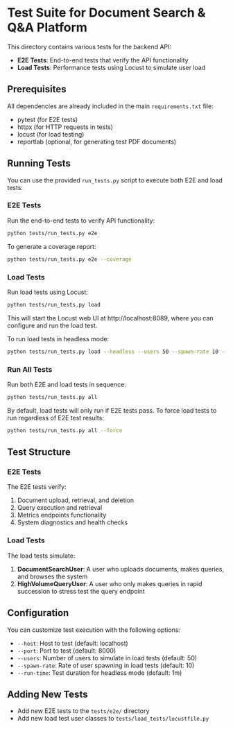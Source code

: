 # Test Suite for Document Search & Q&A Platform

This directory contains various tests for the backend API:

- **E2E Tests**: End-to-end tests that verify the API functionality
- **Load Tests**: Performance tests using Locust to simulate user load

## Prerequisites

All dependencies are already included in the main `requirements.txt` file:

- pytest (for E2E tests)
- httpx (for HTTP requests in tests)
- locust (for load testing)
- reportlab (optional, for generating test PDF documents)

## Running Tests

You can use the provided `run_tests.py` script to execute both E2E and load tests:

### E2E Tests

Run the end-to-end tests to verify API functionality:

```bash
python tests/run_tests.py e2e
```

To generate a coverage report:

```bash
python tests/run_tests.py e2e --coverage
```

### Load Tests

Run load tests using Locust:

```bash
python tests/run_tests.py load
```

This will start the Locust web UI at http://localhost:8089, where you can configure and run the load test.

To run load tests in headless mode:

```bash
python tests/run_tests.py load --headless --users 50 --spawn-rate 10 --run-time 1m
```

### Run All Tests

Run both E2E and load tests in sequence:

```bash
python tests/run_tests.py all
```

By default, load tests will only run if E2E tests pass. To force load tests to run regardless of E2E test results:

```bash
python tests/run_tests.py all --force
```

## Test Structure

### E2E Tests

The E2E tests verify:

1. Document upload, retrieval, and deletion
2. Query execution and retrieval
3. Metrics endpoints functionality
4. System diagnostics and health checks

### Load Tests

The load tests simulate:

1. **DocumentSearchUser**: A user who uploads documents, makes queries, and browses the system
2. **HighVolumeQueryUser**: A user who only makes queries in rapid succession to stress test the query endpoint

## Configuration

You can customize test execution with the following options:

- `--host`: Host to test (default: localhost)
- `--port`: Port to test (default: 8000)
- `--users`: Number of users to simulate in load tests (default: 50)
- `--spawn-rate`: Rate of user spawning in load tests (default: 10)
- `--run-time`: Test duration for headless mode (default: 1m)

## Adding New Tests

- Add new E2E tests to the `tests/e2e/` directory
- Add new load test user classes to `tests/load_tests/locustfile.py` 